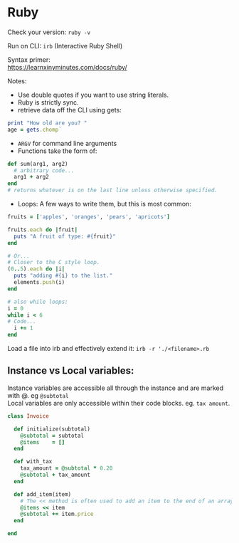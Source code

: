 # Ruby

Check your version:
`ruby -v`

Run on CLI: `irb` (Interactive Ruby Shell)

Syntax primer:\
https://learnxinyminutes.com/docs/ruby/

Notes:

- Use double quotes if you want to use string literals.
- Ruby is strictly sync.
- retrieve data off the CLI using gets:

```ruby
print "How old are you? "
age = gets.chomp`
```

- `ARGV` for command line arguments
- Functions take the form of:

```ruby
def sum(arg1, arg2)
  # arbitrary code...
  arg1 + arg2
end
# returns whatever is on the last line unless otherwise specified.
```

- Loops:
  A few ways to write them, but this is most common:

```ruby
fruits = ['apples', 'oranges', 'pears', 'apricots']

fruits.each do |fruit|
  puts "A fruit of type: #{fruit}"
end

# Or...
# Closer to the C style loop.
(0..5).each do |i|
  puts "adding #{i} to the list."
  elements.push(i)
end

# also while loops:
i = 0
while i < 6
# Code...
  i += 1
end
```


Load a file into irb and effectively extend it:
`irb -r './<filename>.rb`

## Instance vs Local variables:
Instance variables are accessible all through the instance and are marked with @. eg `@subtotal`\
Local variables are only accessible within their code blocks. eg. `tax amount`.

```ruby
class Invoice

  def initialize(subtotal)
    @subtotal = subtotal
    @items    = []
  end

  def with_tax
    tax_amount = @subtotal * 0.20
    @subtotal + tax_amount
  end

  def add_item(item)
    # The << method is often used to add an item to the end of an array
    @items << item
    @subtotal += item.price
  end

end
```